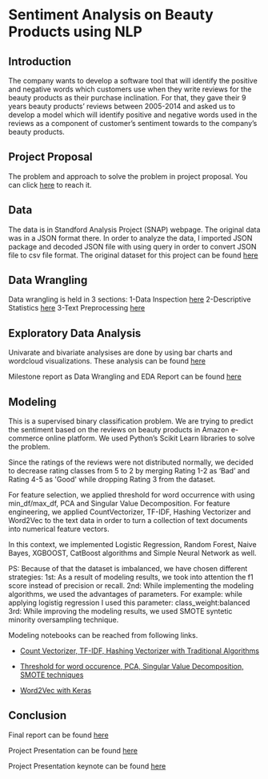# Sentiment Analysis on Beauty Products using NLP

## Introduction
The company wants to develop a software tool that will identify the positive and negative words which customers use when they write reviews for the beauty products as their purchase inclination. For that, they gave their 9 years beauty products’ reviews between 2005-2014 and asked us to develop a model which will identify positive and negative words used in the reviews as a component of customer’s sentiment towards to the company’s beauty products. 

## Project Proposal 
The problem and approach to solve the problem in project proposal. You can click [here](https://github.com/vera-guzelsoy/Sentiment_Analysis_Beauty_Products_Review/blob/main/Capstone%20Project%20Proposal.pdf) to reach it. 

## Data

The data is in Standford Analysis Project (SNAP) webpage. The original data was in a JSON format there. In order to analyze the data, I imported JSON package and decoded JSON file with using query in order to convert JSON file to csv file format. The original dataset for this project can be found [here](http://snap.stanford.edu/data/amazon/productGraph/categoryFiles/reviews_Beauty_10.json.gz)

## Data Wrangling
Data wrangling is held in 3 sections:
1-Data Inspection [here](https://github.com/vera-guzelsoy/Sentiment_Analysis_Beauty_Products_Review/blob/main/1-Data_Inspection.ipynb)
2-Descriptive Statistics [here](https://github.com/vera-guzelsoy/Sentiment_Analysis_Beauty_Products_Review/blob/main/2-Descriptive_Statistics.ipynb)
3-Text Preprocessing [here](https://github.com/vera-guzelsoy/Sentiment_Analysis_Beauty_Products_Review/blob/main/3-Text_Preprocessing.ipynb)

## Exploratory Data Analysis
Univarate and bivariate analysises are done by using bar charts and wordcloud visualizations. These analysis can be found [here](https://github.com/vera-guzelsoy/Sentiment_Analysis_Beauty_Products_Review/blob/main/Data_Storytelling.ipynb)

Milestone report as Data Wrangling and EDA Report can be found [here](https://github.com/vera-guzelsoy/Sentiment_Analysis_Beauty_Products_Review/blob/main/Wrangling%26EDA_Report.pdf)


## Modeling
This is a supervised binary classification problem. We are trying to predict the sentiment based on the reviews on beauty products in Amazon e-commerce online platform. We used Python’s Scikit Learn libraries to solve the problem.

Since the ratings of the reviews were not distributed normally, we decided to decrease rating classes from 5 to 2 by merging Rating 1-2 as ‘Bad’ and Rating 4-5 as 'Good' while dropping Rating 3 from the dataset.

For feature selection, we applied threshold for word occurrence with using min_df/max_df, PCA and Singular Value Decomposition. For feature engineering, we applied CountVectorizer, TF-IDF, Hashing Vectorizer and Word2Vec to the text data in order to turn a collection of text documents into numerical feature vectors.

In this context, we implemented Logistic Regression, Random Forest, Naive Bayes, XGBOOST, CatBoost algorithms and Simple Neural Network as well.

PS:
Because of that the dataset is imbalanced, we have chosen different strategies:
1st: As a result of modeling results, we took into attention the f1 score instead of precision or recall.
2nd: While implementing the modeling algorithms, we used the advantages of parameters. For example: while applying logistig regression I used this parameter: class_weight:balanced
3rd: While improving the modeling results, we used SMOTE syntetic minority oversampling technique.

Modeling notebooks can be reached from following links. 

- [Count Vectorizer, TF-IDF, Hashing Vectorizer with Traditional Algorithms](https://github.com/vera-guzelsoy/Sentiment_Analysis_Beauty_Products_Review/blob/main/Sentiment_Analysis-1_CV-TF_IDF-HASH.ipynb)

- [Threshold for word occurence, PCA, Singular Value Decomposition, SMOTE techniques](https://github.com/vera-guzelsoy/Sentiment_Analysis_Beauty_Products_Review/blob/main/Sentiment_Analysis-2_EXPWORDLST-SMOTE-PCA-TRNCTDSVD.ipynb)

- [Word2Vec with Keras](https://github.com/vera-guzelsoy/Sentiment_Analysis_Beauty_Products_Review/blob/main/Sentiment_Analysis-3_Word2Vec-Keras.ipynb)


## Conclusion
Final report can be found [here](https://github.com/vera-guzelsoy/Sentiment_Analysis_Beauty_Products_Review/blob/main/FINAL-REPORT.pdf)

Project Presentation can be found [here](https://github.com/vera-guzelsoy/Sentiment_Analysis_Beauty_Products_Review/blob/main/Presentation.pptx)

Project Presentation keynote can be found [here](https://github.com/vera-guzelsoy/Sentiment_Analysis_Beauty_Products_Review/blob/main/Presentation-Keynotes.pdf)

